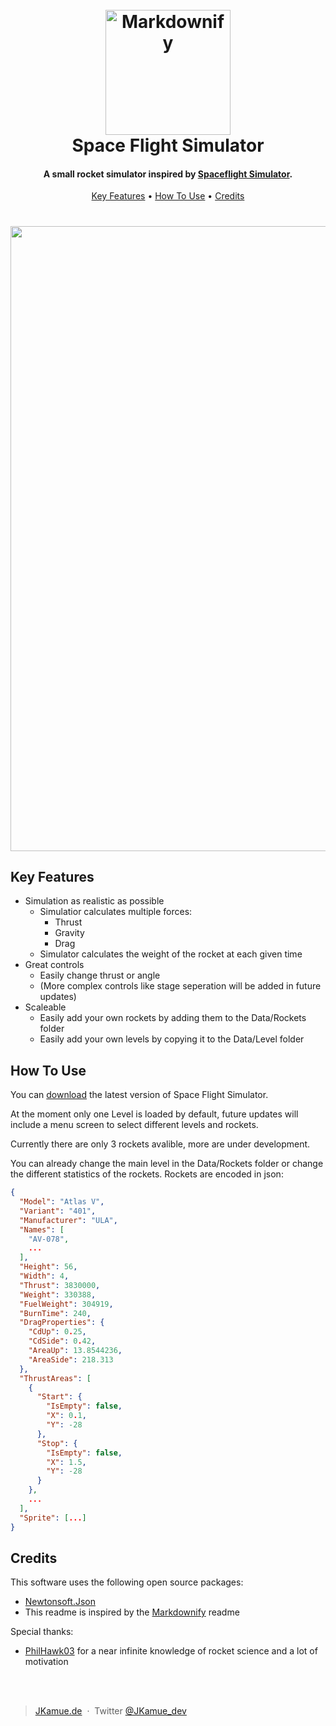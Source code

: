 
<h1 align="center">
  <br>
  <a href="https://jkamue.de"><img src="https://jkamue.de/logos/logo_dark.png" alt="Markdownify" width="200"></a>
  <br>
  Space Flight Simulator
  <br>
</h1>

<h4 align="center">A small rocket simulator inspired by <a href="https://play.google.com/store/apps/details?id=com.StefMorojna.SpaceflightSimulator&hl=de" target="_blank">Spaceflight Simulator</a>.</h4>


<p align="center">
  <a href="#key-features">Key Features</a> •
  <a href="#how-to-use">How To Use</a> •
  <a href="#credits">Credits</a>
</p>

<h1 align="center">
<img src="https://jkamue.de/logos/spaceflight.pmg" width="1000">
</h1>

## Key Features

* Simulation as realistic as possible 
  - Simulatior calculates multiple forces:
    - Thrust
    - Gravity
    - Drag
  - Simulator calculates the weight of the rocket at each given time 
* Great controls
  - Easily change thrust or angle
  - (More complex controls like stage seperation will be added in future updates)
* Scaleable
  - Easily add your own rockets by adding them to the Data/Rockets folder
  - Easily add your own levels by copying it to the Data/Level folder
  
  
## How To Use

You can [download](https://github.com/JKamue/SpaceFlight/releases) the latest version of Space Flight Simulator.

At the moment only one Level is loaded by default, future updates will include a menu screen to select different levels and rockets.

Currently there are only 3 rockets avalible, more are under development.

You can already change the main level in the Data/Rockets folder or change the different statistics of the rockets.
Rockets are encoded in json:
```json
{
  "Model": "Atlas V",
  "Variant": "401",
  "Manufacturer": "ULA",
  "Names": [
    "AV-078",
    ...
  ],
  "Height": 56,
  "Width": 4,
  "Thrust": 3830000,
  "Weight": 330388,
  "FuelWeight": 304919,
  "BurnTime": 240,
  "DragProperties": {
    "CdUp": 0.25,
    "CdSide": 0.42,
    "AreaUp": 13.8544236,
    "AreaSide": 218.313
  },
  "ThrustAreas": [
    {
      "Start": {
        "IsEmpty": false,
        "X": 0.1,
        "Y": -28
      },
      "Stop": {
        "IsEmpty": false,
        "X": 1.5,
        "Y": -28
      }
    },
    ...
  ],
  "Sprite": [...]
}
```

## Credits

This software uses the following open source packages:

- [Newtonsoft.Json](https://github.com/JamesNK/Newtonsoft.Json)
- This readme is inspired by the [Markdownify](https://github.com/amitmerchant1990/electron-markdownify) readme

Special thanks:

- [PhilHawk03](https://github.com/PhilHawk03) for a near infinite knowledge of rocket science and a lot of motivation

<br><br>


> [JKamue.de](https://www.jkamue.de) &nbsp;&middot;&nbsp;
> Twitter [@JKamue_dev](https://twitter.com/JKamue_dev)
